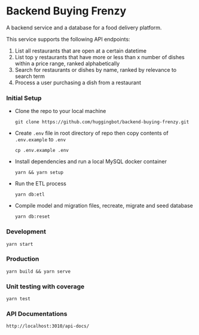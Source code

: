 # Backend Buying Frenzy

A backend service and a database for a food delivery platform.

This service supports the following API endpoints:

1. List all restaurants that are open at a certain datetime
2. List top y restaurants that have more or less than x number of dishes within a price range, ranked alphabetically
3. Search for restaurants or dishes by name, ranked by relevance to search term
4. Process a user purchasing a dish from a restaurant

### Initial Setup

- Clone the repo to your local machine

  ```
  git clone https://github.com/huggingbot/backend-buying-frenzy.git
  ```

- Create `.env` file in root directory of repo then copy contents of `.env.example` to `.env`

  ```
  cp .env.example .env
  ```

- Install dependencies and run a local MySQL docker container

  ```
  yarn && yarn setup
  ```

- Run the ETL process

  ```
  yarn db:etl
  ```

- Compile model and migration files, recreate, migrate and seed database

  ```
  yarn db:reset
  ```

### Development

```
yarn start
```

### Production

```
yarn build && yarn serve
```

### Unit testing with coverage

```
yarn test
```

### API Documentations

```
http://localhost:3010/api-docs/
```
